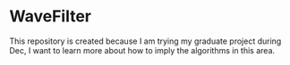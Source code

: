 # WaveFilter
This repository is created because I am trying my graduate project during Dec, I want to learn more about how to imply the algorithms in this area.
